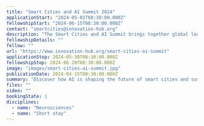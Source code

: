 ```yaml
---
title: "Smart Cities and AI Summit 2024"
applicationStart: "2024-05-01T08:30:00.000Z"
fellowshipStart: "2024-06-15T08:30:00.000Z"
contact: "smartcities@innovation-hub.org"
description: "The Smart Cities and AI Summit brings together global leaders, urban planners, and technologists to discuss how AI is transforming urban environments. Topics include AI-driven traffic management, energy-efficient city infrastructures, and the role of AI in enhancing urban sustainability. Featured speakers include Prof. David Turner, a leading authority on AI for urban systems, and Dr. Ana Gómez, a smart infrastructure specialist. The event will be hosted by the Global Innovation Hub."
fellowshipDetails: ""
fellow: ""
url: "https://www.innovation-hub.org/smart-cities-ai-summit"
applicationStop: 2024-05-30T08:30:00.000Z
fellowshipStop: 2024-06-20T08:30:00.000Z
image: "images/smart-cities-ai-summit.jpg"
publicationDate: 2024-04-15T08:30:00.000Z
summary: "Discover how AI is shaping the future of smart cities and sustainable urban living."
files: ""
video: ""
bookingState: 1
disciplines:
  - name: "Neurosciences"
  - name: "Short stay"
---
```

